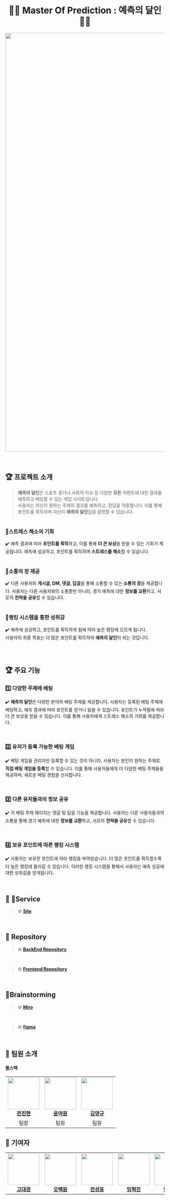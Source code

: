 <div align="center">
    

# 🎯🎲 Master Of Prediction  : 예측의 달인 🎲🎯

<img width="1318" alt="KakaoTalk_20240726_133346438" src="https://github.com/user-attachments/assets/2acdb7c8-9e46-4dc2-a3a5-fb24b92cfa55">

<br>
<br/>

</div>

<br>

## 🏆 프로젝트 소개
> **예측의 달인**은 스포츠 경기나 사회적 이슈 등 다양한 **모든** 이벤트에 대한 결과를 예측하고 베팅할 수 있는 게임 사이트입니다.</br> 사용자는 자신이 원하는 주제의 결과를 예측하고, 정답을 적중합니다. 이를 통해 포인트를 획득하며 자신이 **예측의 달인**임을 증명할 수 있습니다.
<br></br>


### 🎲스트레스 해소의 기회
✔️ 예측 결과에 따라 **포인트를 획득**하고, 이를 통해 **더 큰 보상**을 받을 수 있는 기회가 제공됩니다. 예측에 성공하고, 포인트를 획득하며 **스트레스를 해소**할 수 있습니다.
<br><br/>

### 🎲소통의 장 제공
✔️ 다른 사용자와 **게시글, DM, 댓글, 답글**을 통해 소통할 수 있는 **소통의 장**을 제공합니다. 사용자는 다른 사용자와의 소통뿐만 아니라, 경기 예측에 대한 **정보를 교환**하고, 서로의 **전략을 공유**할 수 있습니다.
<br><br/>

### 🎲랭킹 시스템을 통한 성취감
✔️ 예측에 성공하고, 포인트를 획득하게 됨에 따라 높은 랭킹에 오르게 됩니다. <br/> 
사용자의 최종 목표는 더 많은 포인트를 획득하여 **예측의 달인**이 되는 것입니다.
<br><br/>

<br>

## 🏆 주요 기능

### 1️⃣ 다양한 주제에 베팅
✔️ **예측의 달인**은 다양한 분야의 베팅 주제를 제공합니다. 사용자는 등록된 베팅 주제에 베팅하고, 예측 결과에 따라 포인트를 얻거나 잃을 수 있습니다. 포인트가 누적됨에 따라 더 큰 보상을 받을 수 있습니다. 이를 통해 사용자에게 스트레스 해소의 기회를 제공합니다.

</br>

### **2️⃣ 유저가 등록 가능한 베팅 게임**
✔️ 베팅 게임을 관리자만 등록할 수 있는 것이 아니라, 사용자는 본인이 원하는 주제로 **직접 베팅 게임을 등록**할 수 있습니다. 이를 통해 사용자들에게 더 다양한 베팅 주제들을 제공하며, 새로운 베팅 경험을 선사합니다.

</br>

### **3️⃣ 다른 유저들과의 정보 공유**
✔️ 각 베팅 주제 페이지는 댓글 및 답글 기능을 제공합니다. 사용자는 다른 사용자들과의 소통을 통해 경기 예측에 대한 **정보를 교환**하고, 서로의 **전략을 공유**할 수 있습니다.

</br>

### **4️⃣ 보유 포인트에 따른 랭킹 시스템**
✔️ 사용자는 보유한 포인트에 따라 랭킹을 부여받습니다. 더 많은 포인트를 획득할수록 더 높은 랭킹에 올라갈 수 있습니다. 이러한 랭킹 시스템을 통해서 사용자는 예측 성공에 대한 성취감을 얻게됩니다.

</br>

## 🔻 Service

> ⚙️ **[Site](https://app.master-of-prediction.shop/ko)**
<br>

## 🔻 Repository

> ⚙️ **[BackEnd Repository](https://github.com/mtvs-3rd-outsider/master-of-prediction-backend)**
<br>

> ⚙️ **[Frontend Repository](https://github.com/mtvs-3rd-outsider/master-of-prediction-frontend)**
<br>

## 🔻Brainstorming

> ⚙️ **[Miro](https://miro.com/welcomeonboard/dmlFNnJQVkp2bDY3TmQzeEdnVW1VMVltelBPVHdCVUkwWGN5emNlT2tLVFQ1WWFJSEZwTCtYZUhTYlRiVDRibGJaZ1dJVjBreGMxMUluZlR0QS81K3hTL0xhMXdhVFZ4aWpqNjhTaWE5VnJwYTNiUkNWNHZodFBJTm9sb3RqNWEhZQ==?share_link_id=571046767691)**
<br>

> ⚙️ **[figma](https://www.figma.com/design/ZEbwRUqcC9Ym7gwuVBXxK0/%EC%98%88%EC%B8%A1%EC%9D%98-%EB%8B%AC%EC%9D%B8?node-id=0-1&m=dev&t=s4SNbD5QaeiBhXdF-1)**


<br>

## 👋 팀원 소개

#### 풀스택
<table align="center">
  <tbody>
    <tr>
      <td align="center"><a href="https://github.com/jeonjinhyun"><img src="https://github.com/jeonjinhyun.png" width="100px;" alt=""/><br /><b>전진현</b></a><br /></td>
      <td align="center"><a href="https://github.com/tripleyoung"><img src="https://github.com/tripleyoung.png" width="100px;" alt=""/><br /><b>윤여원</b></a><br /></td>
      <td align="center"><a href="https://github.com/apfp77"><img src="https://github.com/apfp77.png" width="100px;" alt=""/><br /><b>김영규</b></a><br /></td>
    </tr>
    <tr>
      <td align="center">팀장</td>
      <td align="center">팀원</td>
      <td align="center">팀원</td>
    </tr>
  </tbody>
</table>

## 👋 기여자
<table align="center">
  <tbody>
      <tr>
          <td align="center"><a href="https://github.com/daekwon2000 "><img src="https://github.com/daekwon2000.png" width="100px;" alt=""/><br /><b>고대권</b></a><br /></td>
          <td align="center"><a href="https://github.com/otw7917"><img src="https://github.com/otw7917.png" width="100px;" alt=""/><br /><b>오택원</b></a><br /></td>
          <td align="center"><a href="https://github.com/pyoya1123"><img src="https://github.com/pyoya1123.png" width="100px;" alt=""/><br /><b>전성표</b></a><br /></td>
          <td align="center"><a href="https://github.com/isaiahIM"><img src="https://github.com/isaiahIM.png" width="100px;" alt=""/><br /><b>임혁진</b></a><br /></td>
          <td align="center"><a href="https://github.com/hyomyeong999"><img src="https://github.com/hyomyeong999.png" width="100px;" alt=""/><br /><b>안효명</b></a><br /></td>
     </tr>
  </tbody>
</table>

<br/>


<!--

## 🏆 이렇게 진행해요.

#### 1️⃣ [기획과 이벤트 스토밍](https://github.com/mtvs-3rd-outsider/.github/wiki/1.-%EA%B8%B0%ED%9A%8D-%EB%B0%8F-%ED%94%84%EB%A1%9C%ED%86%A0%ED%83%80%EC%9D%B4%ED%95%91)

#### 2️⃣ [컨벤션 및 깃 프로젝트 관리](https://github.com/mtvs-3rd-outsider/master-of-prediction/wiki/2.-%EC%BB%A8%EB%B2%A4%EC%85%98-%EB%B0%8F-%EA%B9%83-%ED%94%84%EB%A1%9C%EC%A0%9D%ED%8A%B8-%EA%B4%80%EB%A6%AC)

#### 3️⃣ [데이터베이스 설계](https://github.com/mtvs-3rd-outsider/master-of-prediction/wiki/3.-%EB%8D%B0%EC%9D%B4%ED%84%B0%EB%B2%A0%EC%9D%B4%EC%8A%A4-%EC%84%A4%EA%B3%84)

<br>
-->
